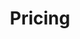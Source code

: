 ---
title: "Pricing"
# page header background image
page_header_bg: "images/banner/banner1.jpg.webp"
# meta description
description: "This is meta description."
# save as draft
draft: false
---